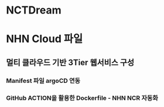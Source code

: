 # NCTDream 

# NHN Cloud 파일

## 멀티 클라우드 기반 3Tier 웹서비스 구성 

### Manifest 파일 argoCD 연동
### GitHub ACTION을 활용한 Dockerfile - NHN NCR 자동화 
